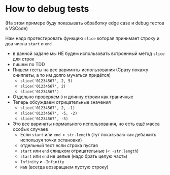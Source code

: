 # How to debug tests
(На этом примере буду показывать обработку edge case и debug тестов в VSCode)

Нам надо протестировать функцию `slice` которая принимает строку и два числа `start` и `end`

- в данной задаче мы НЕ будем использовать встроенный метод `slice` для строк
- пишем по TDD 
- Пишем тесты на все варимнты использования (Сразу покажу сниппеты, а то им долго мучаться придётся)
  - `slice('01234567', 2, 5)`
  - `slice('01234567', 2)`
  - `slice('01234567')`
- Отдельно проверяем `0` и длинну строки как граничные
- Теперь обсуждаем отрицательные значения
  - `slice('01234567', 2, -1)`
  - `slice('01234567', -5, -2)`
  - `slice('01234567', -5)`
- Это все варинаты нормального использования, но есть ещё масса особых случаев
  - Если `start` или `end > str.length` (тут показываю как дебажить используя точки остановки)
  - отдельный тест если строка пустая
  - `start` или `end` слишком отрицательные (`< -str.length`)
  - `start` или `end` не целые (надо брать целую часть)
  - `Infinity` и `-Infinity`
  - `NaN` (всегда возвращаем пустую строку)
